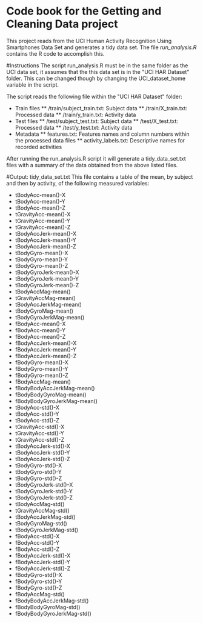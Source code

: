 # Code book for the Getting and Cleaning Data project
This project reads from the UCI Human Activity Recognition Using Smartphones Data Set and generates a tidy data set. The file *run_analysis.R* contains the R code to accomplish this.

#Instructions
The script run_analysis.R must be in the same folder as the UCI data set, it assumes that the this data set is in the "UCI HAR Dataset" folder. This can be changed though by
changing the UCI_dataset_home variable in the script.

The script reads the following file within the "UCI HAR Dataset" folder:
* Train files
** /train/subject_train.txt: Subject data
** /train/X_train.txt: Processed data
** /train/y_train.txt: Activity data
* Test files
** /test/subject_test.txt: Subject data
** /test/X_test.txt: Processed data
** /test/y_test.txt: Activity data
* Metadata
** features.txt: Features names and column numbers within the processed data files
** activity_labels.txt: Descriptive names for recorded activities

After running the run_analysis.R script it will generate a tidy_data_set.txt files with a summary of the data obtained from the above listed files.

#Output: tidy_data_set.txt
This file contains a table of the mean, by subject and then by activity, of the following measured variables:
* tBodyAcc-mean()-X
* tBodyAcc-mean()-Y
* tBodyAcc-mean()-Z
* tGravityAcc-mean()-X
* tGravityAcc-mean()-Y
* tGravityAcc-mean()-Z
* tBodyAccJerk-mean()-X
* tBodyAccJerk-mean()-Y
* tBodyAccJerk-mean()-Z
* tBodyGyro-mean()-X
* tBodyGyro-mean()-Y
* tBodyGyro-mean()-Z
* tBodyGyroJerk-mean()-X
* tBodyGyroJerk-mean()-Y
* tBodyGyroJerk-mean()-Z
* tBodyAccMag-mean()
* tGravityAccMag-mean()
* tBodyAccJerkMag-mean()
* tBodyGyroMag-mean()
* tBodyGyroJerkMag-mean()
* fBodyAcc-mean()-X
* fBodyAcc-mean()-Y
* fBodyAcc-mean()-Z
* fBodyAccJerk-mean()-X
* fBodyAccJerk-mean()-Y
* fBodyAccJerk-mean()-Z
* fBodyGyro-mean()-X
* fBodyGyro-mean()-Y
* fBodyGyro-mean()-Z
* fBodyAccMag-mean()
* fBodyBodyAccJerkMag-mean()
* fBodyBodyGyroMag-mean()
* fBodyBodyGyroJerkMag-mean()
* tBodyAcc-std()-X
* tBodyAcc-std()-Y
* tBodyAcc-std()-Z
* tGravityAcc-std()-X
* tGravityAcc-std()-Y
* tGravityAcc-std()-Z
* tBodyAccJerk-std()-X
* tBodyAccJerk-std()-Y
* tBodyAccJerk-std()-Z
* tBodyGyro-std()-X
* tBodyGyro-std()-Y
* tBodyGyro-std()-Z
* tBodyGyroJerk-std()-X
* tBodyGyroJerk-std()-Y
* tBodyGyroJerk-std()-Z
* tBodyAccMag-std()
* tGravityAccMag-std()
* tBodyAccJerkMag-std()
* tBodyGyroMag-std()
* tBodyGyroJerkMag-std()
* fBodyAcc-std()-X
* fBodyAcc-std()-Y
* fBodyAcc-std()-Z
* fBodyAccJerk-std()-X
* fBodyAccJerk-std()-Y
* fBodyAccJerk-std()-Z
* fBodyGyro-std()-X
* fBodyGyro-std()-Y
* fBodyGyro-std()-Z
* fBodyAccMag-std()
* fBodyBodyAccJerkMag-std()
* fBodyBodyGyroMag-std()
* fBodyBodyGyroJerkMag-std()